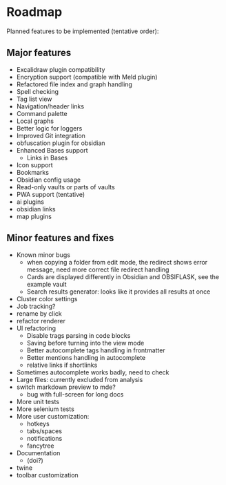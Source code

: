 # Roadmap

Planned features to be implemented (tentative order):

## Major features 
- Excalidraw plugin compatibility
- Encryption support (compatible with Meld plugin)
- Refactored file index and graph handling
- Spell checking 
- Tag list view  
- Navigation/header links
- Command palette  
- Local graphs
- Better logic for loggers
- Improved Git integration
- obfuscation plugin for obsidian
- Enhanced Bases support  
  - Links in Bases
- Icon support  
- Bookmarks
- Obsidian config usage   
- Read-only vaults or parts of vaults  
- PWA support (tentative)
- ai plugins
- obsidian links
- map plugins


## Minor features and fixes
- Known minor bugs
  - when copying a folder from edit mode, the redirect shows error message, need more correct file redirect handling
  - Cards are displayed differently in Obsidian and OBSIFLASK, see the example vault
  - Search results generator: looks like it provides all results at once 
- Cluster color settings
- Job tracking?
- rename by click
- refactor renderer
- UI refactoring  
  - Disable trags parsing in code blocks
  - Saving before turning into the view mode
  - Better autocomplete tags handling in frontmatter
  - Better mentions handling in autocomplete
  - relative links if shortlinks
- Sometimes autocomplete works badly, need to check
- Large files: currently excluded from analysis
- switch markdown preview to mde?
  - bug with full-screen for long docs
- More unit tests
- More selenium tests
- More user customization:
  - hotkeys
  - tabs/spaces
  - notifications
  - fancytree
- Documentation
   - (doi?) 
- twine
- toolbar customization
